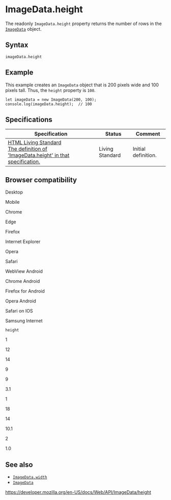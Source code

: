 # ImageData.height

The readonly `ImageData.height` property returns the number of rows in the [`ImageData`](../imagedata) object.

## Syntax

    imageData.height

## Example

This example creates an `ImageData` object that is 200 pixels wide and 100 pixels tall. Thus, the `height` property is `100`.

    let imageData = new ImageData(200, 100);
    console.log(imageData.height);  // 100

## Specifications

<table><thead><tr class="header"><th>Specification</th><th>Status</th><th>Comment</th></tr></thead><tbody><tr class="odd"><td><a href="https://html.spec.whatwg.org/multipage/scripting.html#dom-imagedata-height">HTML Living Standard<br />
<span class="small">The definition of 'ImageData.height' in that specification.</span></a></td><td><span class="spec-living">Living Standard</span></td><td>Initial definition.</td></tr></tbody></table>

## Browser compatibility

Desktop

Mobile

Chrome

Edge

Firefox

Internet Explorer

Opera

Safari

WebView Android

Chrome Android

Firefox for Android

Opera Android

Safari on IOS

Samsung Internet

`height`

1

12

14

9

9

3.1

1

18

14

10.1

2

1.0

## See also

- [`ImageData.width`](width)
- [`ImageData`](../imagedata)

<a href="https://developer.mozilla.org/en-US/docs/Web/API/ImageData/height" class="_attribution-link">https://developer.mozilla.org/en-US/docs/Web/API/ImageData/height</a>
